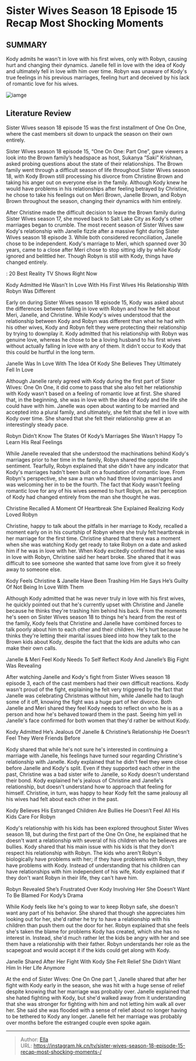 # Sister Wives Season 18 Episode 15 Recap Most Shocking Moments 


## SUMMARY 



  Kody admits he wasn&#39;t in love with his first wives, only with Robyn, causing hurt and changing their dynamics.   Janelle fell in love with the idea of Kody and ultimately fell in love with him over time.   Robyn was unaware of Kody&#39;s true feelings in his previous marriages, feeling hurt and deceived by his lack of romantic love for his wives.  

![iamge](https://static1.srcdn.com/wordpress/wp-content/uploads/2023/11/sister-wives-season-18-episode-15-recap_-most-shocking-moments.jpg)

## Literature Review
Sister Wives season 18 episode 15 was the first installment of One On One, where the cast members sit down to unpack the season on their own entirely.




Sister Wives season 18 episode 15, “One On One: Part One”, gave viewers a look into the Brown family’s headspace as host, Sukanya “Saki” Krishnan, asked probing questions about the state of their relationships. The Brown family went through a difficult season of life throughout Sister Wives season 18, with Kody Brown still processing his divorce from Christine Brown and taking his anger out on everyone else in the family. Although Kody knew he would have problems in his relationships after feeling betrayed by Christine, he chose to take his feelings out on Meri Brown, Janelle Brown, and Robyn Brown throughout the season, changing their dynamics with him entirely.




After Christine made the difficult decision to leave the Brown family during Sister Wives season 17, she moved back to Salt Lake City as Kody&#39;s other marriages began to crumble. The most recent season of Sister Wives saw Kody&#39;s relationship with Janelle fizzle after a massive fight during Sister Wives season 18 episode 3. While both considered reconciliation, Janelle chose to be independent. Kody&#39;s marriage to Meri, which spanned over 30 years, came to a close after Meri chose to stop sitting idly by while Kody ignored and belittled her. Though Robyn is still with Kody, things have changed entirely.

 : 20 Best Reality TV Shows Right Now


 Kody Admitted He Wasn’t In Love With His First Wives 
His Relationship With Robyn Was Different
          

Early on during Sister Wives season 18 episode 15, Kody was asked about the differences between falling in love with Robyn and how he felt about Meri, Janelle, and Christine. While Kody&#39;s wives understood that the relationship between Kody and Robyn was different than what he had with his other wives, Kody and Robyn felt they were protecting their relationship by trying to downplay it. Kody admitted that his relationship with Robyn was genuine love, whereas he chose to be a loving husband to his first wives without actually falling in love with any of them. It didn&#39;t occur to Kody that this could be hurtful in the long term.






 Janelle Was In Love With The Idea Of Kody 
She Believes They Ultimately Fell In Love

 

Although Janelle rarely agreed with Kody during the first part of Sister Wives: One On One, it did come to pass that she also felt her relationship with Kody wasn&#39;t based on a feeling of romantic love at first. She shared that, in the beginning, she was in love with the idea of Kody and the life she could have with him. Janelle was open about wanting to be married and accepted into a plural family, and ultimately, she felt that she fell in love with Kody over time. She shared that she felt their relationship grew at an interestingly steady pace.



 Robyn Didn’t Know The States Of Kody’s Marriages 
She Wasn’t Happy To Learn His Real Feelings
         




While Janelle revealed that she understood the machinations behind Kody&#39;s marriages prior to her time in the family, Robyn shared the opposite sentiment. Tearfully, Robyn explained that she didn&#39;t have any indicator that Kody&#39;s marriages hadn&#39;t been built on a foundation of romantic love. From Robyn&#39;s perspective, she saw a man who had three loving marriages and was welcoming her in to be the fourth. The fact that Kody wasn&#39;t feeling romantic love for any of his wives seemed to hurt Robyn, as her perception of Kody had changed entirely from the man she thought he was.



 Christine Recalled A Moment Of Heartbreak 
She Explained Realizing Kody Loved Robyn
          

Christine, happy to talk about the pitfalls in her marriage to Kody, recalled a moment early on in his courtship of Robyn where she truly felt heartbreak in her marriage for the first time. Christine shared that there was a moment when she was watching Kody get ready to take Robyn on a date and asked him if he was in love with her. When Kody excitedly confirmed that he was in love with Robyn, Christine said her heart broke. She shared that it was difficult to see someone she wanted that same love from give it so freely away to someone else.






 Kody Feels Christine &amp; Janelle Have Been Trashing Him 
He Says He’s Guilty Of Not Being In Love With Them
         

Although Kody admitted that he was never truly in love with his first wives, he quickly pointed out that he&#39;s currently upset with Christine and Janelle because he thinks they&#39;re trashing him behind his back. From the moments he&#39;s seen on Sister Wives season 18 to things he&#39;s heard from the rest of the family, Kody feels that Christine and Janelle have combined forces to talk poorly about him to each other and their children. He&#39;s hurt because he thinks they&#39;re letting their marital issues bleed into how they talk to the Brown kids about Kody, despite the fact that the kids are adults who can make their own calls.



 Janelle &amp; Meri Feel Kody Needs To Self Reflect 
Kody And Janelle’s Big Fight Was Revealing
          




After watching Janelle and Kody&#39;s fight from Sister Wives season 18 episode 3, each of the cast members had their own difficult reactions. Kody wasn&#39;t proud of the fight, explaining he felt very triggered by the fact that Janelle was celebrating Christmas without him, while Janelle had to laugh some of it off, knowing the fight was a huge part of her divorce. Both Janelle and Meri shared they feel Kody needs to reflect on who he is as a person and how he&#39;s behaved toward them in the past. Seeing him yell in Janelle&#39;s face confirmed for both women that they&#39;d rather be without Kody.



 Kody Admitted He’s Jealous Of Janelle &amp; Christine’s Relationship 
He Doesn’t Feel They Were Friends Before
         

Kody shared that while he&#39;s not sure he&#39;s interested in continuing a marriage with Janelle, his feelings have turned sour regarding Christine&#39;s relationship with Janelle. Kody explained that he didn&#39;t feel they were close before Janelle and Kody&#39;s split. Even if they supported each other in the past, Christine was a bad sister wife to Janelle, so Kody doesn&#39;t understand their bond. Kody explained he&#39;s jealous of Christine and Janelle&#39;s relationship, but doesn&#39;t understand how to approach that feeling for himself. Christine, in turn, was happy to hear Kody felt the same jealousy all his wives had felt about each other in the past.






 Kody Believes His Estranged Children Are Bullies 
He Doesn’t Feel All His Kids Care For Robyn
          

Kody&#39;s relationship with his kids has been explored throughout Sister Wives season 18, but during the first part of the One On One, he explained that he doesn&#39;t want a relationship with several of his children who he believes are bullies. Kody shared that his main issue with his kids is that they don&#39;t respect his relationship with Robyn. The kids who aren&#39;t Robyn&#39;s biologically have problems with her; if they have problems with Robyn, they have problems with Kody. Instead of understanding that his children can have relationships with him independent of his wife, Kody explained that if they don&#39;t want Robyn in their life, they can&#39;t have him.



 Robyn Revealed She’s Frustrated Over Kody Involving Her 
She Doesn’t Want To Be Blamed For Kody’s Drama
          




While Kody feels like he&#39;s going to war to keep Robyn safe, she doesn&#39;t want any part of his behavior. She shared that though she appreciates him looking out for her, she&#39;d rather he try to have a relationship with his children than push them out the door for her. Robyn explained that she feels she&#39;s taken the blame for problems Kody has created, which she has no interest in. Instead, she&#39;d much rather let the kids be angry with her and see them have a relationship with their father. Robyn understands her role as the scapegoat and would accept it if the kids could get along with Kody.



 Janelle Shared After Her Fight With Kody She Felt Relief 
She Didn’t Want Him In Her Life Anymore
          

At the end of Sister Wives: One On One part 1, Janelle shared that after her fight with Kody early in the season, she was hit with a huge sense of relief despite knowing that her marriage was probably over. Janelle explained that she hated fighting with Kody, but she&#39;d walked away from it understanding that she was stronger for fighting with him and not letting him walk all over her. She said she was flooded with a sense of relief about no longer having to be tethered to Kody any longer. Janelle felt her marriage was probably over months before the estranged couple even spoke again.






---

> Author: [Ella](https://instagram.hk.cn/)  
> URL: https://instagram.hk.cn/tv/sister-wives-season-18-episode-15-recap-most-shocking-moments-/  

